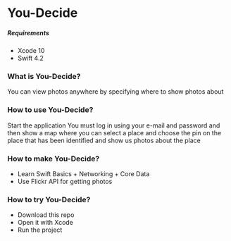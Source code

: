 # You-Decide


##### Requirements
* Xcode 10
* Swift 4.2

### What is You-Decide?
You can view photos anywhere by specifying where to show photos about
 
### How to use You-Decide?
Start the application You must log in using your e-mail and password and then show a map where you can select a place and choose the pin on the place that has been identified and show us photos about the place

### How to make You-Decide?
- Learn Swift Basics + Networking + Core Data
- Use Flickr API for getting photos

### How to try You-Decide?
- Download this repo
- Open it with Xcode
- Run the project

